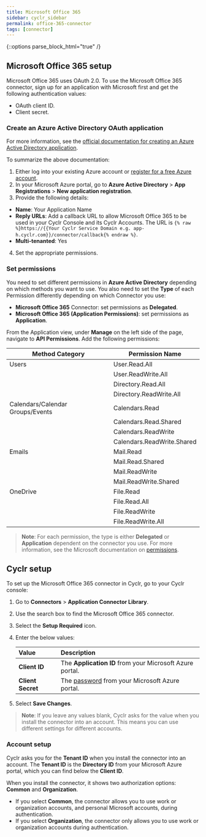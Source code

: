 ```yaml
---
title: Microsoft Office 365
sidebar: cyclr_sidebar
permalink: office-365-connector
tags: [connector]
---
```

{::options parse_block_html="true" /}
<section class="card">

## Microsoft Office 365 setup

Microsoft Office 365 uses OAuth 2.0. To use the Microsoft Office 365 connector, sign up for an application with Microsoft first and get the following authentication values:
* OAuth client ID.
* Client secret.

### Create an Azure Active Directory OAuth application

For more information, see the [official documentation for creating an Azure Active Directory application](https://docs.microsoft.com/en-us/azure/active-directory/develop/active-directory-integrating-applications).

To summarize the above documentation:

1. Either log into your existing Azure account or [register for a free Azure account](https://azure.microsoft.com/free/?WT.mc_id=A261C142F).
2. In your Microsoft Azure portal, go to **Azure Active Directory** > **App Registrations** > **New application registration**.
3. Provide the following details:

  * **Name**: Your Application Name
  * **Reply URLs**: Add a callback URL to allow Microsoft Office 365 to be used in your Cyclr Console and its Cyclr Accounts. The URL is `{% raw %}https://{{Your Cyclr Service Domain e.g. app-h.cyclr.com}}/connector/callback{% endraw %}`.
  * **Multi-tenanted**: Yes
   
4. Set the appropriate permissions.

### Set permissions

You need to set different permissions in **Azure Active Directory** depending on which methods you want to use. You also need to set the **Type** of each Permission differently depending on which Connector you use:

* **Microsoft Office 365** Connector: set permissions as **Delegated**.
* **Microsoft Office 365 (Application Permissions)**: set permissions as **Application**.

From the Application view, under **Manage** on the left side of the page, navigate to **API Permissions**. Add the following permissions:

| **Method Category**              | **Permission Name**        |
|----------------------------------|----------------------------|
| Users                            | User.Read.All              |
|                                  | User.ReadWrite.All         |
|                                  | Directory.Read.All         |
|                                  | Directory.ReadWrite.All    |
| Calendars/Calendar Groups/Events | Calendars.Read             |
|                                  | Calendars.Read.Shared      |
|                                  | Calendars.ReadWrite        |
|                                  | Calendars.ReadWrite.Shared |
| Emails                           | Mail.Read                  |
|                                  | Mail.Read.Shared           |
|                                  | Mail.ReadWrite             |
|                                  | Mail.ReadWrite.Shared      |
| OneDrive                         | File.Read                  |
|                                  | File.Read.All              |
|                                  | File.ReadWrite             |
|                                  | File.ReadWrite.All         |

> **Note**: For each permission, the type is either **Delegated** or **Application** dependent on the connector you use.
For more information, see the Microsoft documentation on [permissions](https://docs.microsoft.com/en-us/graph/permissions-reference).

</section>
<section class="card">

## Cyclr setup

To set up the Microsoft Office 365 connector in Cyclr, go to your Cyclr console:

1. Go to **Connectors** > **Application Connector Library**.

2. Use the search box to find the Microsoft Office 365 connector.

3. Select the **Setup Required** icon.

4. Enter the below values:

   | Value              | Description                                 |
   | :----------------- | :------------------------------------------ |
   | **Client ID**   | The **Application ID** from your Microsoft Azure portal.                       |
   | **Client Secret**   | The [password](#secret) from your Microsoft Azure portal.                             |

5. Select **Save Changes**.

> **Note**: If you leave any values blank, Cyclr asks for the value when you install the connector into an account. This means you can use different settings for different accounts.

### Account setup

Cyclr asks you for the **Tenant ID** when you install the connector into an account. The **Tenant ID**  is the **Directory ID** from your Microsoft Azure portal, which you can find below the **Client ID**.

When you install the connector, it shows two authorization options: **Common** and **Organization**.
* If you select **Common**, the connector allows you to use work or organization accounts, and personal Microsoft accounts, during authentication.
* If you select **Organization**, the connector only allows you to use work or organization accounts during authentication.
   
</section>
